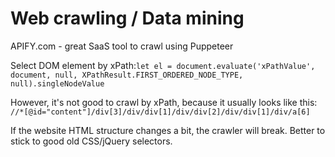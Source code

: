 # Web crawling / Data mining

APIFY.com - great SaaS tool to crawl using Puppeteer 

Select DOM element by xPath:`let el = document.evaluate('xPathValue', document, null, XPathResult.FIRST_ORDERED_NODE_TYPE, null).singleNodeValue`

However, it's not good to crawl by xPath, because it usually looks like this:  
`//*[@id="content"]/div[3]/div/div[1]/div/div[2]/div/div[1]/div/a[6]` 

If the website HTML structure changes a bit, the crawler will break. Better to stick to good old CSS/jQuery selectors.













